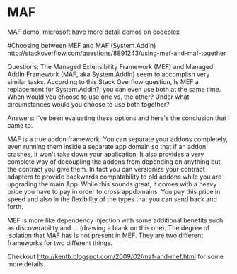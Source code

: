 # MAF
MAF demo, microsoft have more detail demos on codeplex


#Choosing between MEF and MAF (System.AddIn)
http://stackoverflow.com/questions/8891243/using-mef-and-maf-together

Questions:
The Managed Extensibility Framework (MEF) and Managed AddIn Framework (MAF, aka System.AddIn) seem to accomplish very similar tasks. According to this Stack Overflow question, Is MEF a replacement for System.Addin?, you can even use both at the same time.
When would you choose to use one vs. the other? Under what circumstances would you choose to use both together?

Answers:
I've been evaluating these options and here's the conclusion that I came to.

MAF is a true addon framework. You can separate your addons completely, even running them inside a separate app domain so that if an addon crashes, it won't take down your application. It also provides a very complete way of decoupling the addons from depending on anything but the contract you give them. In fact you can versionize your contract adapters to provide backwards compatability to old addons while you are upgrading the main App. While this sounds great, it comes with a heavy price you have to pay in order to cross appdomains. You pay this price in speed and also in the flexibility of the types that you can send back and forth.

MEF is more like dependency injection with some additional benefits such as discoverability and ... (drawing a blank on this one). The degree of isolation that MAF has is not present in MEF. They are two different frameworks for two different things.

Checkout http://kentb.blogspot.com/2009/02/maf-and-mef.html for some more details.
